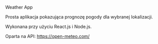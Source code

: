 Weather App

Prosta aplikacja pokazująca prognozę pogody dla wybranej lokalizacji.

Wykonana przy użyciu React.js i Node.js.

Oparta na API: https://open-meteo.com/
